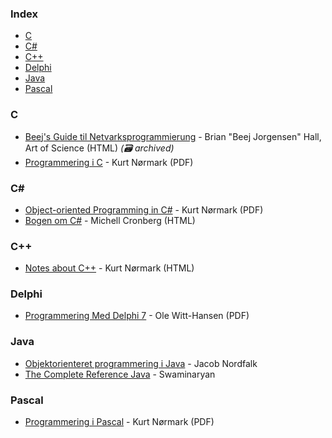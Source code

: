 ### Index

* [C](#c)
* [C#](#csharp)
* [C++](#cpp)
* [Delphi](#delphi)
* [Java](#java)
* [Pascal](#pascal)


### C

* [Beej's Guide til Netvarksprogrammierung](https://web.archive.org/web/20190701062226/http://artcreationforever.com/bgnet.html) - Brian "Beej Jorgensen" Hall, Art of Science (HTML) *(:card_file_box: archived)*
* [Programmering i C](http://people.cs.aau.dk/~normark/c-prog-06/pdf/all.pdf) - Kurt Nørmark (PDF)


### <a id="csharp"></a>C\#

* [Object-oriented Programming in C#](http://people.cs.aau.dk/~normark/oop-csharp/pdf/all.pdf) - Kurt Nørmark (PDF)
* [Bogen om C#](https://mcronberg.github.io/bogenomcsharp/) - Michell Cronberg (HTML)


### <a id="cpp"></a>C++

* [Notes about C++](http://people.cs.aau.dk/~normark/ap/index.html) - Kurt Nørmark (HTML)


### Delphi

* [Programmering Med Delphi 7](http://olewitthansen.dk/Datalogi/ProgrammeringMedDelphi.pdf) - Ole Witt-Hansen (PDF)


### Java

* [Objektorienteret programmering i Java](http://javabog.dk) - Jacob Nordfalk
* [The Complete Reference Java](http://javabog.dk) - Swaminaryan


### Pascal

* [Programmering i Pascal](http://people.cs.aau.dk/~normark/all-basis-97.pdf) - Kurt Nørmark (PDF)
